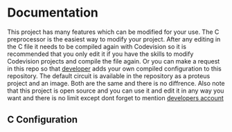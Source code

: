 # Documentation

This project has many features which can be modified for your use. The C preprocessor is the easiest way to modify your project. After any editing in the C file it needs to be compiled again with Codevision so it is recommended that you only edit it if you have the skills to modify Codevision projects and compile the file again. Or you can make a request in this repo so that [developer](https://github.com/ehsan1381/) adds your own compiled configuration to this repository. The default circuit is available in the repository as a proteus project and an image. Both are the same and there is no diffrence. Also note that this project is open source and you can use it and edit it in any way you want and there is no limit except dont forget to mention [developers account](https://github.com/ehsan1381/)

## C Configuration

